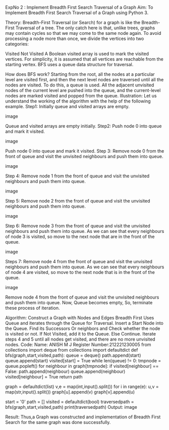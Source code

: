 ExpNo 2 : Implement Breadth First Search Traversal of a Graph
Aim:
To Implement Breadth First Search Traversal of a Graph using Python 3.

Theory:
Breadth-First Traversal (or Search) for a graph is like the Breadth-First Traversal of a tree. The only catch here is that, unlike trees, graphs may contain cycles so that we may come to the same node again. To avoid processing a node more than once, we divide the vertices into two categories:

Visited
Not Visited
A Boolean visited array is used to mark the visited vertices. For simplicity, it is assumed that all vertices are reachable from the starting vertex. BFS uses a queue data structure for traversal.

How does BFS work?
Starting from the root, all the nodes at a particular level are visited first, and then the next level nodes are traversed until all the nodes are visited. To do this, a queue is used. All the adjacent unvisited nodes of the current level are pushed into the queue, and the current-level nodes are marked visited and popped from the queue. Illustration: Let us understand the working of the algorithm with the help of the following example. Step1: Initially queue and visited arrays are empty.

image

Queue and visited arrays are empty initially. Step2: Push node 0 into queue and mark it visited.

image

Push node 0 into queue and mark it visited. Step 3: Remove node 0 from the front of queue and visit the unvisited neighbours and push them into queue.

image

Step 4: Remove node 1 from the front of queue and visit the unvisited neighbours and push them into queue.

image

Step 5: Remove node 2 from the front of queue and visit the unvisited neighbours and push them into queue.

image

Step 6: Remove node 3 from the front of queue and visit the unvisited neighbours and push them into queue. As we can see that every neighbours of node 3 is visited, so move to the next node that are in the front of the queue.

image

Steps 7: Remove node 4 from the front of queue and visit the unvisited neighbours and push them into queue. As we can see that every neighbours of node 4 are visited, so move to the next node that is in the front of the queue.

image

Remove node 4 from the front of queue and visit the unvisited neighbours and push them into queue. Now, Queue becomes empty, So, terminate these process of iteration.

Algorithm:
Construct a Graph with Nodes and Edges
Breadth First Uses Queue and iterates through the Queue for Traversal.
Insert a Start Node into the Queue.
Find its Successors Or neighbors and Check whether the node is visited or not.
If Not Visited, add it to the Queue. Else Continue.
Iterate steps 4 and 5 until all nodes get visited, and there are no more unvisited nodes.
Code:
Name: ANISH M J
Register Number:212221230005
from collections import deque
from collections import defaultdict
def bfs(graph,start,visited,path):
    queue = deque()
    path.append(start)
    queue.append(start)
    visited[start] = True
    while len(queue) != 0:
        tmpnode = queue.popleft()
        for neighbour in graph[tmpnode]:
            if visited[neighbour] == False:
                path.append(neighbour)
                queue.append(neighbour)
                visited[neighbour] = True
    return path

graph = defaultdict(list)
v,e = map(int,input().split())
for i in range(e):
    u,v = map(str,input().split())
    graph[u].append(v)
    graph[v].append(u)

start = '0'
path = []
visited = defaultdict(bool)
traversedpath = bfs(graph,start,visited,path)
print(traversedpath)
Output:
image

Result:
Thus,a Graph was constructed and implementation of Breadth First Search for the same graph was done successfully.
